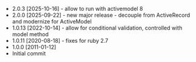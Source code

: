 - 2.0.3 [2025-10-16] - allow to run with activemodel 8
- 2.0.0 [2025-09-22] - new major release - decouple from ActiveRecord and modernize for ActiveModel
- 1.0.13 [2022-10-14] - allow for conditional validation, controlled with model method
- 1.0.11 [2020-08-18] - fixes for ruby 2.7
- 1.0.0 [2011-01-12]
- Initial commit
